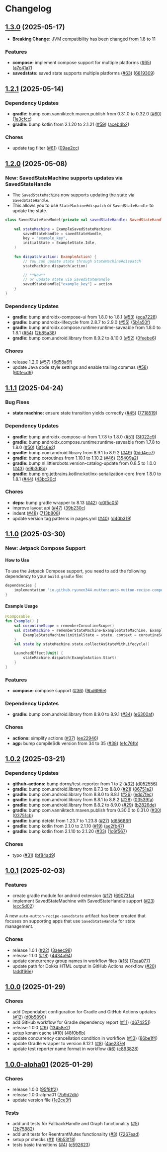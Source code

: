 # Changelog

## [1.3.0](https://github.com/RyuNen344/AutoMuttonRecipe/compare/1.2.1...1.3.0) (2025-05-17)

- **Breaking Change:** JVM compatibility has been changed from 1.8 to 11

### Features

* **compose:** implement compose support for multiple platforms ([#65](https://github.com/RyuNen344/AutoMuttonRecipe/issues/65)) ([a7c41a7](https://github.com/RyuNen344/AutoMuttonRecipe/commit/a7c41a74c31692b88f0b632128c116add11deab5))
* **savedstate:** saved state supports multiple platforms ([#63](https://github.com/RyuNen344/AutoMuttonRecipe/issues/63)) ([6819309](https://github.com/RyuNen344/AutoMuttonRecipe/commit/68193095322e4037c6f62ad6cc72bb593f82f66d))

## [1.2.1](https://github.com/RyuNen344/AutoMuttonRecipe/compare/1.2.0...1.2.1) (2025-05-14)


### Dependency Updates

* **gradle:** bump com.vanniktech.maven.publish from 0.31.0 to 0.32.0 ([#60](https://github.com/RyuNen344/AutoMuttonRecipe/issues/60)) ([1e3cfcc](https://github.com/RyuNen344/AutoMuttonRecipe/commit/1e3cfcc9ce5ffd57fbdfa7ef612f9161fe1dfcb7))
* **gradle:** bump kotlin from 2.1.20 to 2.1.21 ([#59](https://github.com/RyuNen344/AutoMuttonRecipe/issues/59)) ([aceb4b2](https://github.com/RyuNen344/AutoMuttonRecipe/commit/aceb4b20b25a49f7e2efcb6be857d42ee2d125c1))


### Chores

* update tag filter ([#61](https://github.com/RyuNen344/AutoMuttonRecipe/issues/61)) ([09ae2cc](https://github.com/RyuNen344/AutoMuttonRecipe/commit/09ae2cc3e3b974cedea23f730a4f86fc7db6b0f0))

## [1.2.0](https://github.com/RyuNen344/AutoMuttonRecipe/compare/1.1.1...1.2.0) (2025-05-08)

### **New: SavedStateMachine supports updates via SavedStateHandle**

- The `SavedStateMachine` now supports updating the state via `SavedStateHandle`. 
- This allows you to use `StateMachine#dispatch` or `SavedStateHandle` to update the state.

```kotlin
class SavedStateViewModel(private val savedStateHandle: SavedStateHandle) : ViewModel() {
    
    val stateMachine = ExampleSavedStateMachine(
        savedStateHandle = savedStateHandle,
        key = "example_key",
        initialState = ExampleState.Idle,
    )
    
    fun dispatch(action: ExampleAction) {
        // You can update state through StateMachine#dispatch
        stateMachine.dispatch(action)

        // **New**
        // or update state via SavedStateHandle
        savedStateHandle["example_key"] = action
    }
}
```


### Dependency Updates

* **gradle:** bump androidx-compose-ui from 1.8.0 to 1.8.1 ([#53](https://github.com/RyuNen344/AutoMuttonRecipe/issues/53)) ([eca7228](https://github.com/RyuNen344/AutoMuttonRecipe/commit/eca72284ac899a4cc2f3c83e892751bd6a6411f1))
* **gradle:** bump androidx-lifecycle from 2.8.7 to 2.9.0 ([#55](https://github.com/RyuNen344/AutoMuttonRecipe/issues/55)) ([5b1a50f](https://github.com/RyuNen344/AutoMuttonRecipe/commit/5b1a50f5cfd5041d655b3a12e259cdc76857dcd2))
* **gradle:** bump androidx.compose.runtime:runtime-saveable from 1.8.0 to 1.8.1 ([#54](https://github.com/RyuNen344/AutoMuttonRecipe/issues/54)) ([2b85a38](https://github.com/RyuNen344/AutoMuttonRecipe/commit/2b85a38dc0df438d8c169b24c1061407c2e38582))
* **gradle:** bump com.android.library from 8.9.2 to 8.10.0 ([#52](https://github.com/RyuNen344/AutoMuttonRecipe/issues/52)) ([0feebe6](https://github.com/RyuNen344/AutoMuttonRecipe/commit/0feebe69b292fba2139500df72110f01506f4c9d))


### Chores

* release 1.2.0 ([#57](https://github.com/RyuNen344/AutoMuttonRecipe/issues/57)) ([6d58a6f](https://github.com/RyuNen344/AutoMuttonRecipe/commit/6d58a6f52c17195f70f524b14ba0f8542712ce1c))
* update Java code style settings and enable trailing commas ([#58](https://github.com/RyuNen344/AutoMuttonRecipe/issues/58)) ([60fecd9](https://github.com/RyuNen344/AutoMuttonRecipe/commit/60fecd98f8bc97feabd41bcb9df665a2a84c1630))

## [1.1.1](https://github.com/RyuNen344/AutoMuttonRecipe/compare/1.1.0...1.1.1) (2025-04-24)


### Bug Fixes

* **state machine:** ensure state transition yields correctly ([#45](https://github.com/RyuNen344/AutoMuttonRecipe/issues/45)) ([7718519](https://github.com/RyuNen344/AutoMuttonRecipe/commit/7718519ef0ac18001ea251215cca6ce33469a04a))


### Dependency Updates

* **gradle:** bump androidx-compose-ui from 1.7.8 to 1.8.0 ([#51](https://github.com/RyuNen344/AutoMuttonRecipe/issues/51)) ([3f022c9](https://github.com/RyuNen344/AutoMuttonRecipe/commit/3f022c9d531f0985ff35c0cfcec634a65998b50e))
* **gradle:** bump androidx.compose.runtime:runtime-saveable from 1.7.8 to 1.8.0 ([#50](https://github.com/RyuNen344/AutoMuttonRecipe/issues/50)) ([3f1c6e2](https://github.com/RyuNen344/AutoMuttonRecipe/commit/3f1c6e2323b6fb8eafbfe23e6bc048835874734b))
* **gradle:** bump com.android.library from 8.9.1 to 8.9.2 ([#49](https://github.com/RyuNen344/AutoMuttonRecipe/issues/49)) ([0dd4ec7](https://github.com/RyuNen344/AutoMuttonRecipe/commit/0dd4ec7ee666fbe6fd06cb3869a1f916a3f22f4f))
* **gradle:** bump coroutines from 1.10.1 to 1.10.2 ([#46](https://github.com/RyuNen344/AutoMuttonRecipe/issues/46)) ([35409a2](https://github.com/RyuNen344/AutoMuttonRecipe/commit/35409a2aa2d252a296326e847ece9a7231b6906d))
* **gradle:** bump nl.littlerobots.version-catalog-update from 0.8.5 to 1.0.0 ([#43](https://github.com/RyuNen344/AutoMuttonRecipe/issues/43)) ([e9b3d8d](https://github.com/RyuNen344/AutoMuttonRecipe/commit/e9b3d8d52d3f6b7cb72f0d2eda7d698f3330dd62))
* **gradle:** bump org.jetbrains.kotlinx:kotlinx-serialization-core from 1.8.0 to 1.8.1 ([#44](https://github.com/RyuNen344/AutoMuttonRecipe/issues/44)) ([43bc20c](https://github.com/RyuNen344/AutoMuttonRecipe/commit/43bc20c289d8f1c2b044f4bbc940c8ec83d37995))


### Chores

* **deps:** bump gradle wrapper to 8.13 ([#42](https://github.com/RyuNen344/AutoMuttonRecipe/issues/42)) ([c0f5c05](https://github.com/RyuNen344/AutoMuttonRecipe/commit/c0f5c05e6c5a4d2271ccfc16daa6f326234b991c))
* improve layout api ([#47](https://github.com/RyuNen344/AutoMuttonRecipe/issues/47)) ([39b230c](https://github.com/RyuNen344/AutoMuttonRecipe/commit/39b230c4da77ad54fad1f781fd319f4645576643))
* indent ([#48](https://github.com/RyuNen344/AutoMuttonRecipe/issues/48)) ([713b808](https://github.com/RyuNen344/AutoMuttonRecipe/commit/713b8082c6c883f03dee1f2a34b8d2ed2438d10e))
* update version tag patterns in pages.yml ([#40](https://github.com/RyuNen344/AutoMuttonRecipe/issues/40)) ([d40b319](https://github.com/RyuNen344/AutoMuttonRecipe/commit/d40b3198c428a5f6ebcb19e2f59fd7b95ab49c10))

## [1.1.0](https://github.com/RyuNen344/AutoMuttonRecipe/compare/1.0.2...1.1.0) (2025-03-30)

### **New: Jetpack Compose Support**

#### How to Use
To use the Jetpack Compose support, you need to add the following dependency to your `build.gradle` file:

```groovy
dependencies {
    implementation "io.github.ryunen344.mutton:auto-mutton-recipe-compose:1.1.0"
}
```

#### Example Usage
```kotlin
@Composable
fun Example() {
    val coroutineScope = rememberCoroutineScope()
    val stateMachine = rememberStateMachine<ExampleStateMachine, ExampleState>(initialState = ExampleState.Idle) { state ->
        ExampleStateMachine(initialState = state, context = coroutineScope.coroutineContext)
    }
    val state by stateMachine.state.collectAsStateWithLifecycle()

    LaunchedEffect(Unit) {
        stateMachine.dispatch(ExampleAction.Start)
    }
}
```

### Features

* **compose:** compose support ([#36](https://github.com/RyuNen344/AutoMuttonRecipe/issues/36)) ([9bd696e](https://github.com/RyuNen344/AutoMuttonRecipe/commit/9bd696ed195548b78083ff2f8d78e6033a7c0261))


### Dependency Updates

* **gradle:** bump com.android.library from 8.9.0 to 8.9.1 ([#34](https://github.com/RyuNen344/AutoMuttonRecipe/issues/34)) ([e6300af](https://github.com/RyuNen344/AutoMuttonRecipe/commit/e6300affed3546b6db632b4603718b4a2c0646be))


### Chores

* **actions:** simplify actions ([#37](https://github.com/RyuNen344/AutoMuttonRecipe/issues/37)) ([ee22946](https://github.com/RyuNen344/AutoMuttonRecipe/commit/ee229462856a5c6e0787eb932fd6946f863c438d))
* **agp:** bump compileSdk version from 34 to 35 ([#38](https://github.com/RyuNen344/AutoMuttonRecipe/issues/38)) ([efc76fb](https://github.com/RyuNen344/AutoMuttonRecipe/commit/efc76fb70ea122acb7d9d732dd2adab664665d6d))

## [1.0.2](https://github.com/RyuNen344/AutoMuttonRecipe/compare/1.0.1...1.0.2) (2025-03-21)


### Dependency Updates

* **github-actions:** bump dorny/test-reporter from 1 to 2 ([#32](https://github.com/RyuNen344/AutoMuttonRecipe/issues/32)) ([d052556](https://github.com/RyuNen344/AutoMuttonRecipe/commit/d052556c15f80fa172e00a4cbc2f40546a3d00f5))
* **gradle:** bump com.android.library from 8.7.3 to 8.8.0 ([#21](https://github.com/RyuNen344/AutoMuttonRecipe/issues/21)) ([86751a2](https://github.com/RyuNen344/AutoMuttonRecipe/commit/86751a230930b5fe6ac0e37c68f160f0ab2fdec3))
* **gradle:** bump com.android.library from 8.8.0 to 8.8.1 ([#26](https://github.com/RyuNen344/AutoMuttonRecipe/issues/26)) ([edd7fec](https://github.com/RyuNen344/AutoMuttonRecipe/commit/edd7fec04686717cc2fa1cfd82998728ac2027dc))
* **gradle:** bump com.android.library from 8.8.1 to 8.8.2 ([#28](https://github.com/RyuNen344/AutoMuttonRecipe/issues/28)) ([03539fa](https://github.com/RyuNen344/AutoMuttonRecipe/commit/03539fa71fbfc7dfabad70fd2780b512c13866ad))
* **gradle:** bump com.android.library from 8.8.2 to 8.9.0 ([#29](https://github.com/RyuNen344/AutoMuttonRecipe/issues/29)) ([b2826de](https://github.com/RyuNen344/AutoMuttonRecipe/commit/b2826de441bd35017a9085c809cb093ebdb43c52))
* **gradle:** bump com.vanniktech.maven.publish from 0.30.0 to 0.31.0 ([#30](https://github.com/RyuNen344/AutoMuttonRecipe/issues/30)) ([03751cb](https://github.com/RyuNen344/AutoMuttonRecipe/commit/03751cbfd853839cdc833e8ebb198ad6bf52a28d))
* **gradle:** bump detekt from 1.23.7 to 1.23.8 ([#27](https://github.com/RyuNen344/AutoMuttonRecipe/issues/27)) ([d65686f](https://github.com/RyuNen344/AutoMuttonRecipe/commit/d65686f8f8f89078f721909e881cbcfab037af75))
* **gradle:** bump kotlin from 2.1.0 to 2.1.10 ([#19](https://github.com/RyuNen344/AutoMuttonRecipe/issues/19)) ([ae2fb47](https://github.com/RyuNen344/AutoMuttonRecipe/commit/ae2fb47fc77cb52c3487d25b17fef1b6aee6ace6))
* **gradle:** bump kotlin from 2.1.10 to 2.1.20 ([#33](https://github.com/RyuNen344/AutoMuttonRecipe/issues/33)) ([1c6f567](https://github.com/RyuNen344/AutoMuttonRecipe/commit/1c6f567bf0f34bc53795f6cc72f5201ff4d71d4f))


### Chores

* typo ([#31](https://github.com/RyuNen344/AutoMuttonRecipe/issues/31)) ([bf84ad9](https://github.com/RyuNen344/AutoMuttonRecipe/commit/bf84ad9bcafaa06bf83df7c9338640e5e8a615f0))

## [1.0.1](https://github.com/RyuNen344/AutoMuttonRecipe/compare/1.0.0...1.0.1) (2025-02-03)


### Features

* create gradle module for android extension ([#17](https://github.com/RyuNen344/AutoMuttonRecipe/issues/17)) ([690731a](https://github.com/RyuNen344/AutoMuttonRecipe/commit/690731ac35ea0f9623e8d72602b9f2d8c419b0a1))
* implement SavedStateMachine with SavedStateHandle support ([#23](https://github.com/RyuNen344/AutoMuttonRecipe/issues/23)) ([ecc5d02](https://github.com/RyuNen344/AutoMuttonRecipe/commit/ecc5d0202332df834b74e4f919cb65f320ec5cae))

A new `auto-mutton-recipe-savedstate` artifact has been created that focuses on supporting apps that use `SavedStateHandle` for state management.

### Chores

* release 1.0.1 ([#22](https://github.com/RyuNen344/AutoMuttonRecipe/issues/22)) ([3aeec98](https://github.com/RyuNen344/AutoMuttonRecipe/commit/3aeec984801107d08438beca136d5534d72d67fb))
* release 1.1.0 ([#18](https://github.com/RyuNen344/AutoMuttonRecipe/issues/18)) ([4434a94](https://github.com/RyuNen344/AutoMuttonRecipe/commit/4434a94ab507e3ae386ff2c914bebe971a1e3b77))
* update concurrency group names in workflow files ([#15](https://github.com/RyuNen344/AutoMuttonRecipe/issues/15)) ([7eaa077](https://github.com/RyuNen344/AutoMuttonRecipe/commit/7eaa0770357433ba9abb2769b1805e15144befa9))
* update path for Dokka HTML output in GitHub Actions workflow ([#20](https://github.com/RyuNen344/AutoMuttonRecipe/issues/20)) ([addf66e](https://github.com/RyuNen344/AutoMuttonRecipe/commit/addf66ef79d4fa6427cc9db42a9ea635c54c5cf0))

## [1.0.0](https://github.com/RyuNen344/AutoMuttonRecipe/compare/1.0.0-alpha01...1.0.0) (2025-01-29)


### Chores

* add Dependabot configuration for Gradle and GitHub Actions updates ([#12](https://github.com/RyuNen344/AutoMuttonRecipe/issues/12)) ([d0b5890](https://github.com/RyuNen344/AutoMuttonRecipe/commit/d0b5890d2f5cb25431115974c8ea6f1b44c979e1))
* add GitHub workflow for Gradle dependency report ([#11](https://github.com/RyuNen344/AutoMuttonRecipe/issues/11)) ([d674251](https://github.com/RyuNen344/AutoMuttonRecipe/commit/d6742516445ce679c8e72f56a1b2046594e2250b))
* release 1.0.0 ([#9](https://github.com/RyuNen344/AutoMuttonRecipe/issues/9)) ([13458e2](https://github.com/RyuNen344/AutoMuttonRecipe/commit/13458e2a49d000f8862eadf2e184c12570d7c8d1))
* setup konan cache ([#10](https://github.com/RyuNen344/AutoMuttonRecipe/issues/10)) ([48f0b6b](https://github.com/RyuNen344/AutoMuttonRecipe/commit/48f0b6bceef522046930ca72eff17cd469de458c))
* update concurrency cancellation condition in workflow ([#13](https://github.com/RyuNen344/AutoMuttonRecipe/issues/13)) ([86be1f4](https://github.com/RyuNen344/AutoMuttonRecipe/commit/86be1f489833334646c0f0d963816070880abe9e))
* update Gradle wrapper to version 8.12.1 ([#8](https://github.com/RyuNen344/AutoMuttonRecipe/issues/8)) ([4ae237e](https://github.com/RyuNen344/AutoMuttonRecipe/commit/4ae237e5dfeed52890d464ae2dbcb7413876f6d4))
* update test reporter name format in workflow ([#6](https://github.com/RyuNen344/AutoMuttonRecipe/issues/6)) ([c893828](https://github.com/RyuNen344/AutoMuttonRecipe/commit/c893828a5cd67705ba2a0d0f97cae7e5cfb3be4c))

## [1.0.0-alpha01](https://github.com/RyuNen344/AutoMuttonRecipe/compare/v1.0.0-alpha01...1.0.0-alpha01) (2025-01-29)


### Chores

* release 1.0.0 ([95f8ff2](https://github.com/RyuNen344/AutoMuttonRecipe/commit/95f8ff2ee8467429d52bce3e38c71436bcd70253))
* release 1.0.0-alpha01 ([7b9d2db](https://github.com/RyuNen344/AutoMuttonRecipe/commit/7b9d2db292ea2fc36da519e46d46f3eb14f35d6a))
* update version file ([1e2ce3f](https://github.com/RyuNen344/AutoMuttonRecipe/commit/1e2ce3f9a9e61b719fbea3dac5013746e5babbf1))


### Tests

* add unit tests for FallbackHandle and Graph functionality ([#5](https://github.com/RyuNen344/AutoMuttonRecipe/issues/5)) ([2b75882](https://github.com/RyuNen344/AutoMuttonRecipe/commit/2b758827f064f263677a553fcea9b2d0f98e932e))
* add unit tests for ReentrantMutex functionality ([#3](https://github.com/RyuNen344/AutoMuttonRecipe/issues/3)) ([7267ead](https://github.com/RyuNen344/AutoMuttonRecipe/commit/7267ead8d3d725ed5434e8fd87e482fe9cbc1b96))
* setup pr checks ([#1](https://github.com/RyuNen344/AutoMuttonRecipe/issues/1)) ([9b53f18](https://github.com/RyuNen344/AutoMuttonRecipe/commit/9b53f18b678b6259f8098aa5965aa4f8bad1c123))
* tests basic transitions ([#4](https://github.com/RyuNen344/AutoMuttonRecipe/issues/4)) ([c592623](https://github.com/RyuNen344/AutoMuttonRecipe/commit/c59262376cf3cd4e9230cc8f4fbb11bf2de21758))

